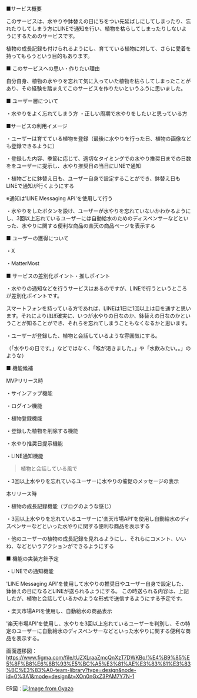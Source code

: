 ■サービス概要

このサービスは、水やりや鉢替えの日にちをつい先延ばしにしてしまったり、忘れたりしてしまう方にLINEで通知を行い、植物を枯らしてしまったりしないようにするためのサービスです。

植物の成長記録も付けられるようにし、育てている植物に対して、さらに愛着を持ってもらうという目的もあります。

■ このサービスへの思い・作りたい理由

自分自身、植物の水やりを忘れて気に入っていた植物を枯らしてしまったことがあり、その経験を踏まえてこのサービスを作りたいというふうに思いました。

■ ユーザー層について

・水やりをよく忘れてしまう方 ・正しい周期で水やりをしたいと思っている方

■サービスの利用イメージ

・ユーザーは育てている植物を登録（最後に水やりを行った日、植物の画像なども登録できるように）

・登録した内容、季節に応じて、適切なタイミングでの水やり推奨日までの日数ををユーザーに提示し、水やり推奨日の当日にLINEで通知

・植物ごとに鉢替え日も、ユーザー自身で設定することができ、鉢替え日もLINEで通知が行くようにする

※通知は'LINE Messaging API'を使用して行う

・水やりをしたボタンを設け、ユーザーが水やりを忘れていないかわかるようにし、3回以上忘れているユーザーには自動給水のためのディスペンサーなどといった、水やりに関する便利な商品の楽天の商品ページを表示する

■ ユーザーの獲得について

・X

・MatterMost

■ サービスの差別化ポイント・推しポイント

・水やりの通知などを行うサービスはあるのですが、LINEで行うというところが差別化ポイントです。

スマートフォンを持っている方であれば、LINEは1日に1回以上は目を通すと思います。それによりほぼ確実に、いつが水やりの日なのか、鉢替えの日なのかということが知ることができ、それらを忘れてしまうこともなくなるかと思います。

・ユーザーが登録した、植物と会話しているような雰囲気にする。

（「水やりの日です。」などではなく、「喉が渇きました。」や「水飲みたい。。」のような）

■ 機能候補

MVPリリース時

・サインアップ機能

・ログイン機能

・植物登録機能

・登録した植物を削除する機能

・水やり推奨日提示機能

・LINE通知機能

>植物と会話している風で

・3回以上水やりを忘れているユーザーに水やりの催促のメッセージの表示

本リリース時

・植物の成長記録機能（ブログのような感じ）

・3回以上水やりを忘れているユーザーに'楽天市場API'を使用し自動給水のディスペンサーなどといった水やりに関する便利な商品を表示する

・他のユーザーの植物の成長記録を見れるようにし、それらにコメント、いいね、などというアクションができるようにする

■ 機能の実装方針予定

・LINEでの通知機能

'LINE Messaging API'を使用して水やりの推奨日やユーザー自身で設定した、鉢替えの日になるとLINEが送られるようにする。 この時送られる内容は、上記したが、植物と会話しているかのような形式で送信するようにする予定です。

・楽天市場APIを使用し、自動給水の商品表示

'楽天市場API'を使用し、水やりを3回以上忘れているユーザーを判別し、その特定のユーザーに自動給水のディスペンサーなどといった水やりに関する便利な商品を表示する。


画面遷移図：https://www.figma.com/file/tUZXLraaZmcQnXzT7DWKBo/%E4%B9%85%E5%8F%B8%E6%8B%93%E5%BC%A5%E3%81%AE%E3%83%81%E3%83%BC%E3%83%A0-team-library?type=design&node-id=0%3A1&mode=design&t=XOn0nGxZ3PAM7Y7N-1

ER図：[![Image from Gyazo](https://i.gyazo.com/efa033c8eb34a501b8eb00ae0a0c6ce8.png)](https://gyazo.com/efa033c8eb34a501b8eb00ae0a0c6ce8)